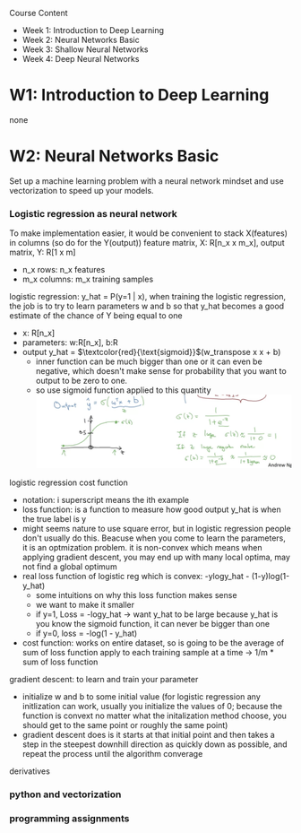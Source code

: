 Course Content
- Week 1: Introduction to Deep Learning
- Week 2: Neural Networks Basic
- Week 3: Shallow Neural Networks
- Week 4: Deep Neural Networks

# W1: Introduction to Deep Learning
none

# W2: Neural Networks Basic
Set up a machine learning problem with a neural network mindset and use vectorization to speed up your models.
### Logistic regression as neural network

To make implementation easier, it would be convenient to stack X(features) in columns (so do for the Y(output)) feature matrix, X: R[n_x x m_x], output matrix, Y: R[1 x m]
- n_x rows: n_x features
- m_x columns: m_x training samples

logistic regression: y_hat = P(y=1 | x), when training the logistic regression, the job is to try to learn parameters w and b so that y_hat becomes a good estimate of the chance of Y being equal to one
- x: R[n_x]
- parameters: w:R[n_x], b:R
- output y_hat = $`\textcolor{red}{\text{sigmoid}}`$(w_transpose x x + b)
  - inner function can be much bigger than one or it can even be negative, which doesn't make sense for probability that you want to output to be zero to one. 
  - so use sigmoid function applied to this quantity
 ![sigmoid](https://github.com/tinghe14/MLE-Learner/blob/34728ab2815cafe4cfa3f7f92d49c2d71aaf7efd/Deep%20Learning/Deep%20Learning%20Specialization%20from%20deeplearning.ai/sigmoid.png)
 
 logistic regression cost function
 - notation: i superscript means the ith example
 - loss function: is a function to measure how good output y_hat is when the true label is y
  - might seems nature to use square error, but in logistic regression people don't usually do this. Beacuse when you come to learn the parameters, it is an optmization problem. it is non-convex which means when applying gradient descent, you may end up with many local optima, may not find a global optimum
  - real loss function of logistic reg which is convex: -ylogy_hat - (1-y)log(1-y_hat)
    - some intuitions on why this loss function makes sense
    - we want to make it smaller
    - if y=1, Loss = -logy_hat -> want y_hat to be large because y_hat is you know the sigmoid function, it can never be bigger than one
    - if y=0, loss = -log(1 - y_hat)
- cost function: works on entire dataset, so is going to be the average of sum of loss function apply to each training sample at a time -> 1/m * sum of loss function

gradient descent: to learn and train your parameter
- initialize w and b to some initial value (for logistic regression any initlization can work, usually you initialize the values of 0; because the function is convext no matter what the initalization method choose, you should get to the same point or roughly the same point)
- gradient descent does is it starts at that initial point and then takes a step in the steepest downhill direction as quickly down as possible, and repeat the process until the algorithm converage

derivatives

 
### python and vectorization
### programming assignments
